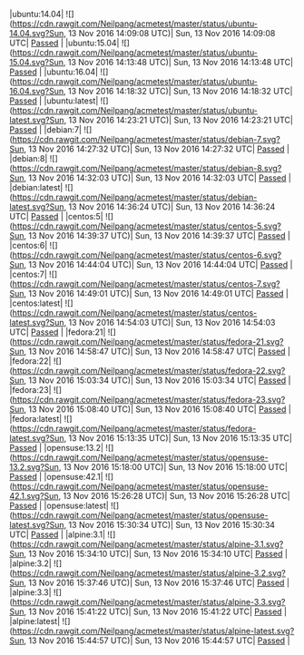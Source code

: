|ubuntu:14.04| ![](https://cdn.rawgit.com/Neilpang/acmetest/master/status/ubuntu-14.04.svg?Sun, 13 Nov 2016 14:09:08 UTC)| Sun, 13 Nov 2016 14:09:08 UTC| [Passed](https://github.com/Neilpang/acmetest/blob/master/logs/ubuntu-14.04.out) |
|ubuntu:15.04| ![](https://cdn.rawgit.com/Neilpang/acmetest/master/status/ubuntu-15.04.svg?Sun, 13 Nov 2016 14:13:48 UTC)| Sun, 13 Nov 2016 14:13:48 UTC| [Passed](https://github.com/Neilpang/acmetest/blob/master/logs/ubuntu-15.04.out) |
|ubuntu:16.04| ![](https://cdn.rawgit.com/Neilpang/acmetest/master/status/ubuntu-16.04.svg?Sun, 13 Nov 2016 14:18:32 UTC)| Sun, 13 Nov 2016 14:18:32 UTC| [Passed](https://github.com/Neilpang/acmetest/blob/master/logs/ubuntu-16.04.out) |
|ubuntu:latest| ![](https://cdn.rawgit.com/Neilpang/acmetest/master/status/ubuntu-latest.svg?Sun, 13 Nov 2016 14:23:21 UTC)| Sun, 13 Nov 2016 14:23:21 UTC| [Passed](https://github.com/Neilpang/acmetest/blob/master/logs/ubuntu-latest.out) |
|debian:7| ![](https://cdn.rawgit.com/Neilpang/acmetest/master/status/debian-7.svg?Sun, 13 Nov 2016 14:27:32 UTC)| Sun, 13 Nov 2016 14:27:32 UTC| [Passed](https://github.com/Neilpang/acmetest/blob/master/logs/debian-7.out) |
|debian:8| ![](https://cdn.rawgit.com/Neilpang/acmetest/master/status/debian-8.svg?Sun, 13 Nov 2016 14:32:03 UTC)| Sun, 13 Nov 2016 14:32:03 UTC| [Passed](https://github.com/Neilpang/acmetest/blob/master/logs/debian-8.out) |
|debian:latest| ![](https://cdn.rawgit.com/Neilpang/acmetest/master/status/debian-latest.svg?Sun, 13 Nov 2016 14:36:24 UTC)| Sun, 13 Nov 2016 14:36:24 UTC| [Passed](https://github.com/Neilpang/acmetest/blob/master/logs/debian-latest.out) |
|centos:5| ![](https://cdn.rawgit.com/Neilpang/acmetest/master/status/centos-5.svg?Sun, 13 Nov 2016 14:39:37 UTC)| Sun, 13 Nov 2016 14:39:37 UTC| [Passed](https://github.com/Neilpang/acmetest/blob/master/logs/centos-5.out) |
|centos:6| ![](https://cdn.rawgit.com/Neilpang/acmetest/master/status/centos-6.svg?Sun, 13 Nov 2016 14:44:04 UTC)| Sun, 13 Nov 2016 14:44:04 UTC| [Passed](https://github.com/Neilpang/acmetest/blob/master/logs/centos-6.out) |
|centos:7| ![](https://cdn.rawgit.com/Neilpang/acmetest/master/status/centos-7.svg?Sun, 13 Nov 2016 14:49:01 UTC)| Sun, 13 Nov 2016 14:49:01 UTC| [Passed](https://github.com/Neilpang/acmetest/blob/master/logs/centos-7.out) |
|centos:latest| ![](https://cdn.rawgit.com/Neilpang/acmetest/master/status/centos-latest.svg?Sun, 13 Nov 2016 14:54:03 UTC)| Sun, 13 Nov 2016 14:54:03 UTC| [Passed](https://github.com/Neilpang/acmetest/blob/master/logs/centos-latest.out) |
|fedora:21| ![](https://cdn.rawgit.com/Neilpang/acmetest/master/status/fedora-21.svg?Sun, 13 Nov 2016 14:58:47 UTC)| Sun, 13 Nov 2016 14:58:47 UTC| [Passed](https://github.com/Neilpang/acmetest/blob/master/logs/fedora-21.out) |
|fedora:22| ![](https://cdn.rawgit.com/Neilpang/acmetest/master/status/fedora-22.svg?Sun, 13 Nov 2016 15:03:34 UTC)| Sun, 13 Nov 2016 15:03:34 UTC| [Passed](https://github.com/Neilpang/acmetest/blob/master/logs/fedora-22.out) |
|fedora:23| ![](https://cdn.rawgit.com/Neilpang/acmetest/master/status/fedora-23.svg?Sun, 13 Nov 2016 15:08:40 UTC)| Sun, 13 Nov 2016 15:08:40 UTC| [Passed](https://github.com/Neilpang/acmetest/blob/master/logs/fedora-23.out) |
|fedora:latest| ![](https://cdn.rawgit.com/Neilpang/acmetest/master/status/fedora-latest.svg?Sun, 13 Nov 2016 15:13:35 UTC)| Sun, 13 Nov 2016 15:13:35 UTC| [Passed](https://github.com/Neilpang/acmetest/blob/master/logs/fedora-latest.out) |
|opensuse:13.2| ![](https://cdn.rawgit.com/Neilpang/acmetest/master/status/opensuse-13.2.svg?Sun, 13 Nov 2016 15:18:00 UTC)| Sun, 13 Nov 2016 15:18:00 UTC| [Passed](https://github.com/Neilpang/acmetest/blob/master/logs/opensuse-13.2.out) |
|opensuse:42.1| ![](https://cdn.rawgit.com/Neilpang/acmetest/master/status/opensuse-42.1.svg?Sun, 13 Nov 2016 15:26:28 UTC)| Sun, 13 Nov 2016 15:26:28 UTC| [Passed](https://github.com/Neilpang/acmetest/blob/master/logs/opensuse-42.1.out) |
|opensuse:latest| ![](https://cdn.rawgit.com/Neilpang/acmetest/master/status/opensuse-latest.svg?Sun, 13 Nov 2016 15:30:34 UTC)| Sun, 13 Nov 2016 15:30:34 UTC| [Passed](https://github.com/Neilpang/acmetest/blob/master/logs/opensuse-latest.out) |
|alpine:3.1| ![](https://cdn.rawgit.com/Neilpang/acmetest/master/status/alpine-3.1.svg?Sun, 13 Nov 2016 15:34:10 UTC)| Sun, 13 Nov 2016 15:34:10 UTC| [Passed](https://github.com/Neilpang/acmetest/blob/master/logs/alpine-3.1.out) |
|alpine:3.2| ![](https://cdn.rawgit.com/Neilpang/acmetest/master/status/alpine-3.2.svg?Sun, 13 Nov 2016 15:37:46 UTC)| Sun, 13 Nov 2016 15:37:46 UTC| [Passed](https://github.com/Neilpang/acmetest/blob/master/logs/alpine-3.2.out) |
|alpine:3.3| ![](https://cdn.rawgit.com/Neilpang/acmetest/master/status/alpine-3.3.svg?Sun, 13 Nov 2016 15:41:22 UTC)| Sun, 13 Nov 2016 15:41:22 UTC| [Passed](https://github.com/Neilpang/acmetest/blob/master/logs/alpine-3.3.out) |
|alpine:latest| ![](https://cdn.rawgit.com/Neilpang/acmetest/master/status/alpine-latest.svg?Sun, 13 Nov 2016 15:44:57 UTC)| Sun, 13 Nov 2016 15:44:57 UTC| [Passed](https://github.com/Neilpang/acmetest/blob/master/logs/alpine-latest.out) |
